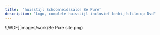 ```yaml
---
title:  "huisstijl Schoonheidssalon Be Pure"
description: "Logo, complete huisstijl inclusief bedrijfsfilm op Dvd"
---
```


![WDF](images/work/Be Pure site.png)